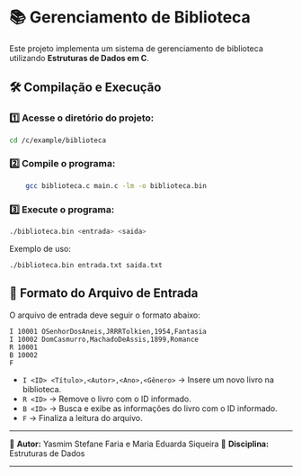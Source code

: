 # 📚 Gerenciamento de Biblioteca

Este projeto implementa um sistema de gerenciamento de biblioteca utilizando **Estruturas de Dados em C**.

## 🛠️ Compilação e Execução

### 1️⃣ Acesse o diretório do projeto:
```bash
cd /c/example/biblioteca
```

### 2️⃣ Compile o programa:
```bash
    gcc biblioteca.c main.c -lm -o biblioteca.bin

```

### 3️⃣ Execute o programa:
```bash
./biblioteca.bin <entrada> <saida>
```
Exemplo de uso:
```bash
./biblioteca.bin entrada.txt saida.txt
```

## 📜 Formato do Arquivo de Entrada
O arquivo de entrada deve seguir o formato abaixo:
```
I 10001 OSenhorDosAneis,JRRRTolkien,1954,Fantasia
I 10002 DomCasmurro,MachadoDeAssis,1899,Romance
R 10001
B 10002
F
```
- `I <ID> <Título>,<Autor>,<Ano>,<Gênero>` → Insere um novo livro na biblioteca.  
- `R <ID>` → Remove o livro com o ID informado.  
- `B <ID>` → Busca e exibe as informações do livro com o ID informado.  
- `F` → Finaliza a leitura do arquivo.  


---

📌 **Autor:** Yasmim Stefane Faria  e Maria Eduarda Siqueira
📌 **Disciplina:** Estruturas de Dados  

---

